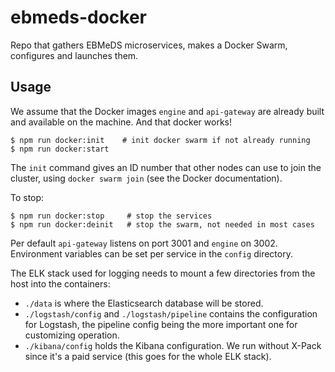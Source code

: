 # ebmeds-docker
Repo that gathers EBMeDS microservices, makes a Docker Swarm, configures and launches them.

## Usage
We assume that the Docker images `engine` and `api-gateway` are already built and available on the machine. And that docker works!

```
$ npm run docker:init    # init docker swarm if not already running
$ npm run docker:start
```

The `init` command gives an ID number that other nodes can use to join the cluster, using `docker swarm join` (see the Docker documentation).

To stop:
```
$ npm run docker:stop     # stop the services
$ npm run docker:deinit   # stop the swarm, not needed in most cases
```

Per default `api-gateway` listens on port 3001 and `engine` on 3002. Environment variables can be set per service in the `config` directory.

The ELK stack used for logging needs to mount a few directories from the host into the containers:

* `./data` is where the Elasticsearch database will be stored.
* `./logstash/config` and `./logstash/pipeline` contains the configuration for Logstash, the pipeline config being the more important one for customizing operation.
* `./kibana/config` holds the Kibana configuration. We run without X-Pack since it's a paid service (this goes for the whole ELK stack).
